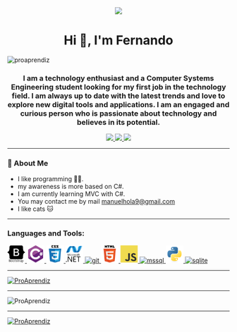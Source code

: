 <div class="Encabezado" align="center">
    <img src="https://media3.giphy.com/media/I3rbjijgss7D2Oab2A/giphy.gif?cid=ecf05e475ek0opyv5rz8gkzp4kzys5c7qmgsx6j5wia3ped5&rid=giphy.gif&ct=s" width="200px">
    <h1>Hi 👋, I'm Fernando</h1>
    <p align="left"> <img src="https://komarev.com/ghpvc/?username=proaprendiz&label=Profile%20views&color=009dff&style=flat-square" alt="proaprendiz" /> </p>
    <h3>I am a technology enthusiast and a Computer Systems Engineering student looking for my first job in the technology field. I am always up to date with the latest trends and love to explore new digital tools and applications. I am an engaged and curious person who is passionate about technology and believes in its potential.</h3>
    <a href="https://twitter.com/StyleWars1">
            <img src="https://img.shields.io/twitter/follow/@StyleWars1?color=blue&label=Fernando%20Espinosa&logo=twitter&style=for-the-badge">
        </a>
        <a href="https://www.instagram.com/whysofer/">
            <img src="https://img.shields.io/twitter/url?color=pink&label=FERNANDO%20ESPINOSA&logo=instagram&style=for-the-badge&url=https%3A%2F%2Fwww.instagram.com%2Fwhysofer%2F">
        </a>
        <a href="https://www.linkedin.com/in/fernando-espinosa-83527725b/?trk=public_profile-settings_edit-profile-content&originalSubdomain=mx">
            <img src="https://img.shields.io/twitter/url?color=%20white&label=FERNANDO%20ESPINOSA&logo=linkedin&style=for-the-badge&url=https%3A%2F%2Fwww.linkedin.com%2Fin%2Ffernando-espinosa-83527725b%2F%3Ftrk%3Dpublic_profile-settings_edit-profile-content%26originalSubdomain%3Dmx">
        </a>
</div>

---
### 🖖 About Me

- I like programming  👨‍💻.
- my awareness is more based on C#.
- I am currently learning MVC with C#.
- You may contact me by mail manuelhola9@gmail.com
- I like cats 🐱

---

<div class="lengujes">
    <h3 align="left">Languages and Tools:</h3>
<p align="left"> <a href="https://getbootstrap.com" target="_blank" rel="noreferrer"> <img src="https://raw.githubusercontent.com/devicons/devicon/master/icons/bootstrap/bootstrap-plain-wordmark.svg" alt="bootstrap" width="40" height="40"/> 
</a> <a href="https://www.w3schools.com/cs/" target="_blank" rel="noreferrer"> 
    <img src="https://raw.githubusercontent.com/devicons/devicon/master/icons/csharp/csharp-original.svg" alt="csharp" width="40" height="40"/> 
</a> <a href="https://www.w3schools.com/css/" target="_blank" rel="noreferrer"> 
    <img src="https://raw.githubusercontent.com/devicons/devicon/master/icons/css3/css3-original-wordmark.svg" alt="css3" width="40" height="40"/> 
</a> <a href="https://dotnet.microsoft.com/" target="_blank" rel="noreferrer"> 
    <img src="https://raw.githubusercontent.com/devicons/devicon/master/icons/dot-net/dot-net-original-wordmark.svg" alt="dotnet" width="40" height="40"/> 
</a> <a href="https://git-scm.com/" target="_blank" rel="noreferrer"> 
    <img src="https://www.vectorlogo.zone/logos/git-scm/git-scm-icon.svg" alt="git" width="40" height="40"/> 
</a> <a href="https://www.w3.org/html/" target="_blank" rel="noreferrer"> 
    <img src="https://raw.githubusercontent.com/devicons/devicon/master/icons/html5/html5-original-wordmark.svg" alt="html5" width="40" height="40"/> 
</a> <a href="https://developer.mozilla.org/en-US/docs/Web/JavaScript" target="_blank" rel="noreferrer"> 
    <img src="https://raw.githubusercontent.com/devicons/devicon/master/icons/javascript/javascript-original.svg" alt="javascript" width="40" height="40"/> 
</a> <a href="https://www.microsoft.com/en-us/sql-server" target="_blank" rel="noreferrer"> 
    <img src="https://www.svgrepo.com/show/303229/microsoft-sql-server-logo.svg" alt="mssql" width="40" height="40"/> 
</a> <a href="https://www.python.org" target="_blank" rel="noreferrer"> 
    <img src="https://raw.githubusercontent.com/devicons/devicon/master/icons/python/python-original.svg" alt="python" width="40" height="40"/> 
</a> <a href="https://www.sqlite.org/" target="_blank" rel="noreferrer"> 
    <img src="https://www.vectorlogo.zone/logos/sqlite/sqlite-icon.svg" alt="sqlite" width="40" height="40"/> 
</a> </p>
</div>

---
[![ProAprendiz](https://streak-stats.demolab.com?user=Fermanuel&theme=black-ice&date_format=M%20j%5B%2C%20Y%5D)](https://git.io/streak-stats)

---
![ProAprendiz](https://github-readme-stats.vercel.app/api?username=Fermanuel&show_icons=true&theme=radical)

---
[![ProAprendiz](https://github-readme-stats.vercel.app/api/top-langs/?username=Fermanuel&hide_progress=true)](https://github.com/anuraghazra/github-readme-stats)
